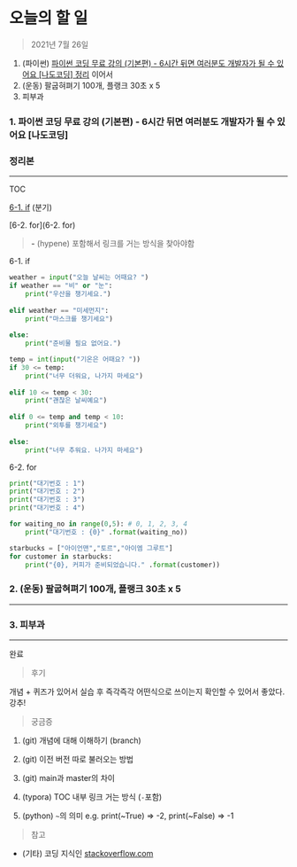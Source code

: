 # 오늘의 할 일

> 2021년 7월 26일



1. (파이썬)  [파이썬 코딩 무료 강의 (기본편) - 6시간 뒤면 여러분도 개발자가 될 수 있어요 [나도코딩] 정리](https://www.youtube.com/watch?v=kWiCuklohdY) 이어서
2. (운동) 팔굽혀펴기 100개, 플랭크 30초 x 5
3. 피부과



### 1. 파이썬 코딩 무료 강의 (기본편) - 6시간 뒤면 여러분도 개발자가 될 수 있어요 [나도코딩] 

### 정리본

-----



TOC

[6-1. if](6-1.-if) (분기)

[6-2. for](6-2. for)





> **\-** (hypene) 포함해서 링크를 거는 방식을 찾아야함



6-1. if

```python
weather = input("오늘 날씨는 어때요? ")
if weather == "비" or "눈":
    print("우산을 챙기세요.")
    
elif weather == "미세먼지":
    print("마스크를 챙기세요")
    
else:
    print("준비물 필요 없어요.")

temp = int(input("기온은 어때요? "))
if 30 <= temp:
    print("너무 더워요, 나가지 마세요")
    
elif 10 <= temp < 30:
    print("괜찮은 날씨예요")
    
elif 0 <= temp and temp < 10:
    print("외투를 챙기세요")
    
else:
    print("너무 추워요. 나가지 마세요")
```



6-2. for 

```python
print("대기번호 : 1")
print("대기번호 : 2")
print("대기번호 : 3")
print("대기번호 : 4")

for waiting_no in range(0,5): # 0, 1, 2, 3, 4
    print("대기번호 : {0}" .format(waiting_no))

starbucks = ["아이언맨","토르","아이엠 그루트"]
for customer in starbucks:
    print("{0}, 커피가 준비되었습니다." .format(customer))
```









### 2. (운동) 팔굽혀펴기 100개, 플랭크 30초 x 5

----





### 3. 피부과

----

완료



> 후기

개념 + 퀴즈가 있어서 실습 후 즉각즉각 어떤식으로 쓰이는지 확인할 수 있어서 좋았다. 강추!




> 궁금증

1. (git) 개념에 대해 이해하기 (branch)

2. (git) 이전 버전 따로 불러오는 방법

3. (git) main과 master의 차이

4. (typora) TOC 내부 링크 거는 방식 (`-`포함)

5. (python) `~`의 의미 e.g. print(~True) => -2, print(~False) => -1

   

> 참고

- (기타) 코딩 지식인 [stackoverflow.com](stackoverflow.com)

